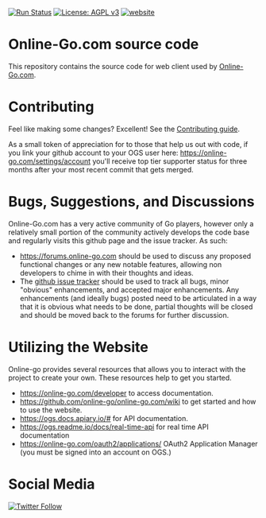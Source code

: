 [![Run Status](https://github.com/online-go/online-go.com/actions/workflows/main.yml/badge.svg)](https://github.com/online-go/online-go.com/actions)
[![License: AGPL v3](https://img.shields.io/badge/License-AGPL%20v3-blue.svg)](https://www.gnu.org/licenses/agpl-3.0)
[![website](https://img.shields.io/website-up-down-green-red/http/online-go.com/.svg?label=online-go)](https://online-go.com/)

# Online-Go.com source code

This repository contains the source code for web client used by [Online-Go.com](https://online-go.com).


# Contributing
Feel like making some changes? Excellent! See the [Contributing guide](./CONTRIBUTING.md).

As a small token of appreciation for to those that help us out with code, if
you link your github account to your OGS user here:
https://online-go.com/settings/account you'll receive top tier supporter status
for three months after your most recent commit that gets merged.

# Bugs, Suggestions, and Discussions

Online-Go.com has a very active community of Go players, however only a
relatively small portion of the community actively develops the code base and
regularly visits this github page and the issue tracker. As such:

* https://forums.online-go.com should be used to discuss any proposed functional changes or any new notable features, allowing non developers to chime in with their thoughts and ideas.
* The [github issue tracker](https://github.com/online-go/online-go.com/issues) should be used to track all bugs, minor "obvious" enhancements, and accepted major enhancements. Any enhancements (and ideally bugs) posted need to be articulated in a way that it is obvious what needs to be done, partial thoughts will be closed and should be moved back to the forums for further discussion.

# Utilizing the Website
Online-go provides several resources that allows you to interact with the project to create your own. These resources help to get you started.
* https://online-go.com/developer to access documentation.
* https://github.com/online-go/online-go.com/wiki to get started and how to use the website.
* https://ogs.docs.apiary.io/# for API documentation.
* https://ogs.readme.io/docs/real-time-api for real time API documentation
* https://online-go.com/oauth2/applications/ OAuth2 Application Manager (you must be signed into an account on OGS.)

# Social Media
[![Twitter Follow](https://img.shields.io/twitter/follow/onlinegoserver.svg?style=social&label=Follow)](https://twitter.com/onlinegoserver?lang=en)
